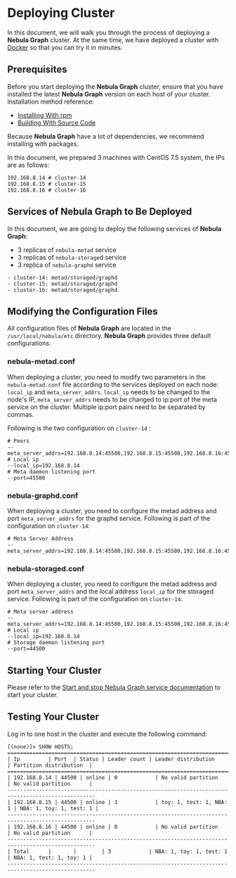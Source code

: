 # Deploying Cluster

In this document, we will walk you through the process of deploying a **Nebula Graph** cluster. At the same time, we have deployed a cluster with [Docker](https://github.com/vesoft-inc/nebula-docker-compose) so that you can try it in minutes.

## Prerequisites

Before you start deploying the **Nebula Graph** cluster, ensure that you have installed the latest **Nebula Graph** version on each host of your cluster. Installation method reference:

- [Installing With rpm](1.install-with-rpm-deb.md)
- [Building With Source Code](../1.build/1.build-source-code.md)

Because **Nebula Graph** have a lot of dependencies, we recommend installing with packages.

In this document, we prepared 3 machines with CentOS 7.5 system, the IPs are as follows:

```text
192.168.8.14 # cluster-14
192.168.8.15 # cluster-15
192.168.8.16 # cluster-16
```

## Services of Nebula Graph to Be Deployed

In this document, we are going to deploy the following services of **Nebula Graph**:

* 3 replicas of `nebula-metad` service
* 3 replicas of `nebula-storage`d service
* 3 replica of `nebula-graphd` service

```text
- cluster-14: metad/storaged/graphd
- cluster-15: metad/storaged/graphd
- cluster-16: metad/storaged/graphd
```

## Modifying the Configuration Files

All configuration files of **Nebula Graph** are located in the `/usr/local/nebula/etc` directory. **Nebula Graph** provides three default configurations.

### nebula-metad.conf

When deploying a cluster, you need to modify two parameters in the `nebula-metad.conf` file according to the services deployed on each node: `local_ip` and `meta_server_addrs`. `local_ip` needs to be changed to the node's IP, `meta_server_addrs` needs to be changed to ip:port of the meta service on the cluster. Multiple ip:port pairs need to be separated by commas.

Following is the two configuration on `cluster-14` :

```text
# Peers
--meta_server_addrs=192.168.8.14:45500,192.168.8.15:45500,192.168.8.16:45500
# Local ip
--local_ip=192.168.8.14
# Meta daemon listening port
--port=45500
```

### nebula-graphd.conf

When deploying a cluster, you need to configure the metad address and port `meta_server_addrs` for the graphd service. Following is part of the configuration on `cluster-14`:

```text
# Meta Server Address
--meta_server_addrs=192.168.8.14:45500,192.168.8.15:45500,192.168.8.16:45500
```

### nebula-storaged.conf

When deploying a cluster, you need to configure the metad address and port `meta_server_addrs` and the local address `local_ip` for the storaged service. Following is part of the configuration on `cluster-14`:

```text
# Meta server address
--meta_server_addrs=192.168.8.14:45500,192.168.8.15:45500,192.168.8.16:45500
# Local ip
--local_ip=192.168.8.14
# Storage daemon listening port
--port=44500
```

## Starting Your Cluster

Please refer to the [Start and stop Nebula Graph service documentation](2.start-stop-service.md) to start your cluster.

## Testing Your Cluster

Log in to one host in the cluster and execute the following command:

```ngql
[(none)]> SHOW HOSTS;
==================================================================================================
| Ip         | Port  | Status | Leader count | Leader distribution     | Partition distribution  |
==================================================================================================
| 192.168.8.14 | 44500 | online | 0            | No valid partition      | No valid partition      |
--------------------------------------------------------------------------------------------------
| 192.168.8.15 | 44500 | online | 3            | toy: 1, test: 1, NBA: 1 | NBA: 1, toy: 1, test: 1 |
--------------------------------------------------------------------------------------------------
| 192.168.8.16 | 44500 | online | 0            | No valid partition      | No valid partition      |
--------------------------------------------------------------------------------------------------
| Total      |       |        | 3            | NBA: 1, toy: 1, test: 1 | NBA: 1, test: 1, toy: 1 |
--------------------------------------------------------------------------------------------------
```

